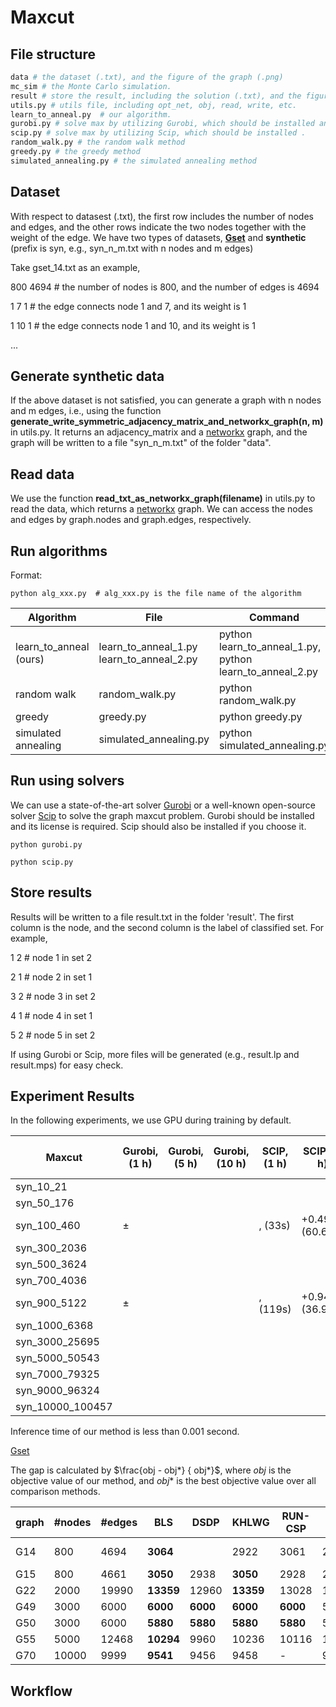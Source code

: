 # Maxcut
## File structure
```python
data # the dataset (.txt), and the figure of the graph (.png)
mc_sim # the Monte Carlo simulation.
result # store the result, including the solution (.txt), and the figure (.png) drawn by matplotlib.
utils.py # utils file, including opt_net, obj, read, write, etc.
learn_to_anneal.py  # our algorithm.
gurobi.py # solve max by utilizing Gurobi, which should be installed and the license is required.
scip.py # solve max by utilizing Scip, which should be installed .
random_walk.py # the random walk method
greedy.py # the greedy method
simulated_annealing.py # the simulated annealing method
```

## Dataset

With respect to datasest (.txt), the first row includes the number of nodes and edges, and the other rows indicate the two nodes together with the weight of the edge. We have two types of datasets, __[Gset](https://web.stanford.edu/~yyye/yyye/Gset/)__ and __synthetic__ (prefix is syn, e.g., syn_n_m.txt with n nodes and m edges)

Take gset_14.txt as an example,

800 4694 # the number of nodes is 800, and the number of edges is 4694

1 7 1 # the edge connects node 1 and 7, and its weight is 1

1 10 1 # the edge connects node 1 and 10, and its weight is 1

...

## Generate synthetic data

If the above dataset is not satisfied, you can generate a graph with n nodes and m edges, i.e., using the function __generate_write_symmetric_adjacency_matrix_and_networkx_graph(n, m)__ in utils.py. It returns an adjacency_matrix and a [networkx](https://networkx.org/documentation/stable/reference/introduction.html) graph, and the graph will be written to a file "syn_n_m.txt" of the folder "data". 

## Read data

We use the function __read_txt_as_networkx_graph(filename)__ in utils.py to read the data, which returns a [networkx](https://networkx.org/documentation/stable/reference/introduction.html) graph. We can access the nodes and edges by graph.nodes and graph.edges, respectively. 

## Run algorithms

Format:
```
python alg_xxx.py  # alg_xxx.py is the file name of the algorithm
```

| Algorithm | File| Command | 
|---|----------|----|
|learn_to_anneal (ours) | learn_to_anneal_1.py <br/> learn_to_anneal_2.py | python learn_to_anneal_1.py, <br/> python learn_to_anneal_2.py|
|random walk | random_walk.py | python random_walk.py|
| greedy | greedy.py | python greedy.py|
| simulated annealing| simulated_annealing.py | python simulated_annealing.py|


## Run using solvers

We can use a state-of-the-art solver [Gurobi](https://www.gurobi.com/) or a well-known open-source solver [Scip](https://scipopt.org/) to solve the graph maxcut problem. Gurobi should be installed and its license is required. Scip should also be installed if you choose it.

```
python gurobi.py

python scip.py 
```

## Store results

Results will be written to a file result.txt in the folder 'result'. The first column is the node, and the second column is the label of classified set. For example, 

1 2  # node 1 in set 2

2 1  # node 2 in set 1

3 2  # node 3 in set 2

4 1  # node 4 in set 1

5 2  # node 5 in set 2

If using Gurobi or Scip, more files will be generated (e.g., result.lp and result.mps) for easy check. 

## Experiment Results

In the following experiments, we use GPU during training by default. 

 
|Maxcut |Gurobi, (1 h)| Gurobi, (5 h) | Gurobi, (10 h) | SCIP, (1 h)| SCIP, (5 h) | SCIP, (10 h) |Ours|improvement |
|-------|------|----| ---- |------|----| ---- |---- |--|
|syn_10_21   |   | ||   |  |||   |  |
|syn_50_176   |   | ||   |  |||   |  |
|syn_100_460  |  $\pm$  | || , (33s)  | +0.49%, (60.6x) |||   |  |
|syn_300_2036   |   | ||   |  |||   |  |
|syn_500_3624   |   | ||   |  |||   |  |
|syn_700_4036   |   | ||   |  |||   |  |
|syn_900_5122   |   $\pm$  || | , (119s) | +0.94%, (36.97x) |||   |  |
|syn_1000_6368   |   | ||   |  |||   |  |
|syn_3000_25695   |   | ||   |  |||   |  |
|syn_5000_50543   |   | ||   |  |||   |  |
|syn_7000_79325   |   | ||   |  |||   |  |
|syn_9000_96324   |   | ||   |  |||   |  |
|syn_10000_100457   |   | ||   |  |||   |  |

Inference time of our method is less than 0.001 second.


[Gset](https://web.stanford.edu/~yyye/yyye/Gset/)

The gap is calculated by $\frac{obj - obj*} { obj*}$, where $obj$ is the objective value of our method, and $obj*$ is the best objective value over all comparison methods.  

| graph | #nodes| #edges | BLS | DSDP | KHLWG | RUN-CSP | PI-GNN | Gurobi (1 h) | Gurobi (5 h) | Gurobi (10 h) | Ours | Gap | 
|---|----------|----|---|-----|-----|--------|----------|------| ---| ---| ----|----|
|G14 | 800 | 4694 | __3064__| | 2922 | 3061 | 2943  |3056 (24h) | ---| ---| 3025 | -1.27\%|
|G15 | 800 | 4661 | __3050__ | 2938 | __3050__ | 2928 | 2990  | ---| ---| | 2965 | -2.78\% | 
|G22 | 2000 | 19990 |__13359__ | 12960 | __13359__ | 13028 | 13181  | |---| ---| 12991 |  -2.75\% | 
|G49 | 3000 | 6000 | __6000__ | __6000__ | __6000__ | __6000__ | 5918  | ---| --- | --- | 5790|  -3.50\% | 
|G50 | 3000 | 6000 | __5880__ | __5880__ | __5880__ | __5880__ | 5820  | ---| --- | --- | 5720|  -2.72\% | 
|G55 | 5000 | 12468 | __10294__ | 9960 | 10236 | 10116 | 10138  | ---| --- | ---  |9890 |  -3.92\% | 
|G70 | 10000 | 9999 |__9541__ | 9456 | 9458 | - | 9421  | ---| --- | --- |9163 | -3.96\% | 



## Workflow
 
